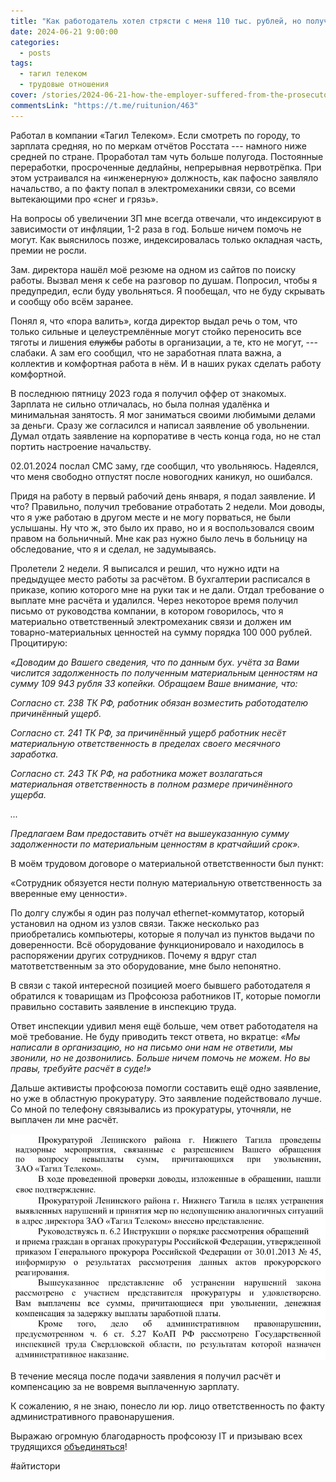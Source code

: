 ```yaml
---
title: "Как работодатель хотел стрясти с меня 110 тыс. рублей, но получил по шапке от прокуратуры"
date: 2024-06-21 9:00:00
categories:
  - posts
tags:
  - тагил телеком
  - трудовые отношения
cover: /stories/2024-06-21-how-the-employer-suffered-from-the-prosecutors-office/cover.jpg
commentsLink: "https://t.me/ruitunion/463"
---
```


Работал в компании «Тагил Телеком». Если смотреть по городу, то зарплата
средняя, но по меркам отчётов Росстата --- намного ниже средней по стране.
Проработал там чуть больше полугода. Постоянные переработки, просроченные
дедлайны, непрерывная нервотрёпка. При этом устраивался на «инженерную»
должность, как пафосно заявляло начальство, а по факту попал в электромеханики
связи, со всеми вытекающими про «снег и грязь».

На вопросы об увеличении ЗП мне всегда отвечали, что индексируют в зависимости
от инфляции, 1-2 раза в год. Больше ничем помочь не могут. Как выяснилось позже,
индексировалась только окладная часть, премии не росли.

Зам. директора нашёл моё резюме на одном из сайтов по поиску работы. Вызвал меня
к себе на разговор по душам. Попросил, чтобы я предупредил, если буду
увольняться. Я пообещал, что не буду скрывать и сообщу обо всём заранее.

Понял я, что «пора валить», когда директор выдал речь о том, что только сильные
и целеустремлённые могут стойко переносить все тяготы и лишения ~~службы~~
работы в организации, а те, кто не могут, --- слабаки. А зам его сообщил, что не
заработная плата важна, а коллектив и комфортная работа в нём. И в наших руках
сделать работу комфортной.

В последнюю пятницу 2023 года я получил оффер от знакомых. Зарплата не сильно
отличалась, но была полная удалёнка и минимальная занятость. Я мог заниматься
своими любимыми делами за деньги. Сразу же согласился и написал заявление об
увольнении. Думал отдать заявление на корпоративе в честь конца года, но не стал
портить настроение начальству.

02.01.2024 послал СМС заму, где сообщил, что увольняюсь. Надеялся, что меня
свободно отпустят после новогодних каникул, но ошибался.

Придя на работу в первый рабочий день января, я подал заявление. И что?
Правильно, получил требование отработать 2 недели. Мои доводы, что я уже работаю
в другом месте и не могу порваться, не были услышаны. Ну что ж, это было их
право, но и я воспользовался своим правом на больничный. Мне как раз нужно было
лечь в больницу на обследование, что я и сделал, не задумываясь.

Пролетели 2 недели. Я выписался и решил, что нужно идти на предыдущее место
работы за расчётом. В бухгалтерии расписался в приказе, копию которого мне на
руки так и не дали. Отдал требование о выплате мне расчёта и удалился. Через
некоторое время получил письмо от руководства компании, в котором говорилось,
что я материально ответственный электромеханик связи и должен им
товарно-материальных ценностей на сумму порядка 100 000 рублей. Процитирую:

_«Доводим до Вашего сведения, что по данным бух. учёта за Вами числится
задолженность по полученным материальным ценностям на сумму 109 943 рубля 33
копейки. Обращаем Ваше внимание, что:_

_Согласно ст. 238 ТК РФ, работник обязан возместить работодателю причинённый
ущерб._

_Согласно ст. 241 ТК РФ, за причинённый ущерб работник несёт материальную
ответственность в пределах своего месячного заработка._

_Согласно ст. 243 ТК РФ, на работника может возлагаться материальная
ответственность в полном размере причинённого ущерба._

_\..._

_Предлагаем Вам предоставить отчёт на вышеуказанную сумму задолженности по
материальным ценностям в кратчайший срок»._

В моём трудовом договоре о материальной ответственности был пункт:

«Сотрудник обязуется нести полную материальную ответственность за вверенные ему
ценности».

По долгу службы я один раз получал ethernet-коммутатор, который установил на
одном из узлов связи. Также несколько раз приобретались компьютеры, которые я
получал из пунктов выдачи по доверенности. Всё оборудование функционировало и
находилось в распоряжении других сотрудников. Почему я вдруг стал
матответственным за это оборудование, мне было непонятно.

В связи с такой интересной позицией моего бывшего работодателя я обратился к
товарищам из Профсоюза работников IT, которые помогли правильно составить
заявление в инспекцию труда.

Ответ инспекции удивил меня ещё больше, чем ответ работодателя на моё
требование. Не буду приводить текст ответа, но вкратце: _«Мы написали в
организацию, но на письмо они нам не ответили, мы звонили, но не дозвонились.
Больше ничем помочь не можем. Но вы правы, требуйте расчёт в суде!»_

Дальше активисты профсоюза помогли составить ещё одно заявление, но уже в
областную прокуратуру. Это заявление подействовало лучше. Со мной по телефону
связывались из прокуратуры, уточняли, не выплачен ли мне расчёт.

![](./image1.png)

В течение месяца после подачи заявления я получил расчёт и компенсацию за не
вовремя выплаченную зарплату.

К сожалению, я не знаю, понесло ли юр. лицо ответственность по факту
административного правонарушения.

Выражаю огромную благодарность профсоюзу IT и призываю всех трудящихся
[объединяться](https://ruitunion.org/materials)!

\#айтистори
